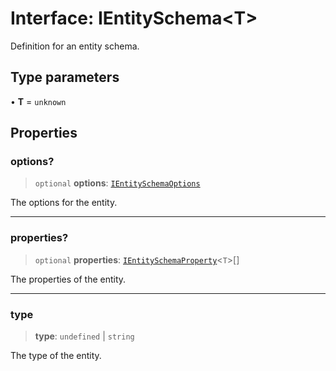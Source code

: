 # Interface: IEntitySchema\<T\>

Definition for an entity schema.

## Type parameters

• **T** = `unknown`

## Properties

### options?

> `optional` **options**: [`IEntitySchemaOptions`](IEntitySchemaOptions.md)

The options for the entity.

***

### properties?

> `optional` **properties**: [`IEntitySchemaProperty`](IEntitySchemaProperty.md)\<`T`\>[]

The properties of the entity.

***

### type

> **type**: `undefined` \| `string`

The type of the entity.
